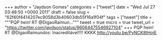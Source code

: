 
+++
author = "Jaydson Gomes"
categories = ["tweet"]
date = "Wed Jul 27 03:48:50 +0000 2011"
draft = false
slug = "62f40f4414207ec9058d3b40603db55f16a1f04f"
tags = ["tweet"]
title = """PQP hein! RT @DigaoRaimun..."""
tweet = true
micro = true
tweet_url = "https://twitter.com/jaydson/status/96064475546927104"
+++
PQP hein! RT @DigaoRaimundos: Inacreditável!!!! KKKK http://youtu.be/PyNCK8tHojE
